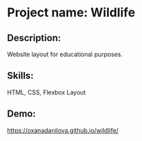 # Project name: Wildlife

## Description:

Website layout for educational purposes.

## Skills:

HTML, CSS, Flexbox Layout

## Demo:

https://oxanadanilova.github.io/wildlife/
